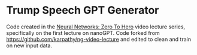 
# Trump Speech GPT Generator

Code created in the [Neural Networks: Zero To Hero](https://karpathy.ai/zero-to-hero.html) video lecture series, specifically on the first lecture on nanoGPT. Code forked from https://github.com/karpathy/ng-video-lecture and edited to clean and train on new input data.

